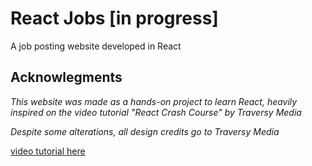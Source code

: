 # React Jobs [in progress]
A job posting website developed in React


## Acknowlegments
_This website was made as a hands-on project to learn React, heavily inspired on the video tutorial "React Crash Course" by Traversy Media_ 

_Despite some alterations, all design credits go to Traversy Media_

<a href='https://youtu.be/LDB4uaJ87e0?si=tLe1u6t_D8uDSBX3'>video tutorial here</a>